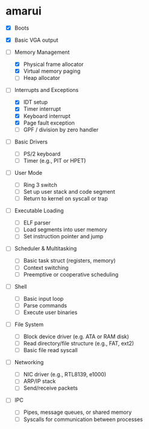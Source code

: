 # amarui

- [x] Boots
- [x] Basic VGA output

- [ ] Memory Management
    - [x] Physical frame allocator
    - [x] Virtual memory paging
    - [ ] Heap allocator

- [ ] Interrupts and Exceptions
    - [x] IDT setup
    - [x] Timer interrupt
    - [x] Keyboard interrupt
    - [x] Page fault exception
    - [ ] GPF / division by zero handler

- [ ] Basic Drivers
    - [ ] PS/2 keyboard
    - [ ] Timer (e.g., PIT or HPET)

- [ ] User Mode
    - [ ] Ring 3 switch
    - [ ] Set up user stack and code segment
    - [ ] Return to kernel on syscall or trap

- [ ] Executable Loading
    - [ ] ELF parser
    - [ ] Load segments into user memory
    - [ ] Set instruction pointer and jump

- [ ] Scheduler & Multitasking
    - [ ] Basic task struct (registers, memory)
    - [ ] Context switching
    - [ ] Preemptive or cooperative scheduling

- [ ] Shell
    - [ ] Basic input loop
    - [ ] Parse commands
    - [ ] Execute user binaries

- [ ] File System
    - [ ] Block device driver (e.g. ATA or RAM disk)
    - [ ] Read directory/file structure (e.g., FAT, ext2)
    - [ ] Basic file read syscall

- [ ] Networking
    - [ ] NIC driver (e.g., RTL8139, e1000)
    - [ ] ARP/IP stack
    - [ ] Send/receive packets

- [ ] IPC
    - [ ] Pipes, message queues, or shared memory
    - [ ] Syscalls for communication between processes
